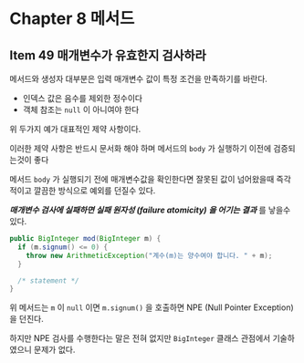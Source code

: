 # Chapter 8 메서드

## Item 49 매개변수가 유효한지 검사하라

메서드와 생성자 대부분은 입력 매개변수 값이 특정 조건을 만족하기를 바란다.

* 인덱스 값은 음수를 제외한 정수이다
* 객체 참조는 `null` 이 아니여야 한다

위 두가지 예가 대표적인 제약 사항이다.

이러한 제약 사항은 반드시 문서화 해야 하며 메서드의 `body` 가 실행하기 이전에 검증되는것이 좋다

메서드 `body` 가 실행되기 전에 매개변수값을 확인한다면 잘못된 값이 넘어왔을때 즉각적이고 깔끔한 방식으로 예외를 던질수 있다.

_**매개변수 검사에 실패하면 실패 원자성 (failure atomicity) 을 어기는 결과**_ 를 낳을수 있다.

```java
public BigInteger mod(BigInteger m) {
  if (m.signum() <= 0) {
    throw new ArithmeticException("계수(m)는 양수여야 합니다. " + m);
  }

  /* statement */
}
```

위 메서드는 `m` 이 `null` 이면 `m.signum()` 을 호출하면 NPE (Null Pointer Exception) 을 던진다.

하지만 NPE 검사를 수행한다는 말은 전혀 없지만 `BigInteger` 클래스 관점에서 기술하였으니 문제가 없다.

